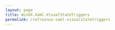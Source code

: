 ```yaml
---
layout: page
title: WinUX.Xaml.VisualStateTriggers
permalink: /ref/winux-xaml-visualstatetriggers
---
```


